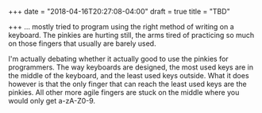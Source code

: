 +++
date = "2018-04-16T20:27:08-04:00"
draft = true
title = "TBD"

+++
... mostly tried to program using the right method of writing on a keyboard. The pinkies are hurting still, the arms tired of practicing so much on those fingers that usually are barely used. 

I'm actually debating whether it actually good to use the pinkies for programmers. The way keyboards are designed,  the most used keys are in the middle of the keyboard, and the least used keys outside. What it does however is that the only finger that can reach the least used keys are the pinkies. All other more agile fingers are stuck on the middle where you would only get a-zA-Z0-9.